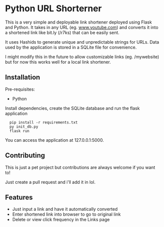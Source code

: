 # Python URL Shorterner

This is a very simple and deployable link shortener deployed using Flask and Python. It takes in any URL (eg. www.youtube.com) and converts it into a shortened link like bit.ly (<domain>/r7ks) that can be easily sent.

It uses Hashids to generate unique and unpredictable strings for URLs. Data used by the application is stored in a SQLite file for convenience.

I might modify this in the future to allow customizable links (eg. <domain>/mywebsite) but for now this works well for a local link shortener.

## Installation

Pre-requisites:

- Python

Install dependencies, create the SQLite database and run the flask application

```
  pip install -r requirements.txt
  py init_db.py
  flask run
```

You can access the application at 127.0.0.1:5000.

## Contributing

This is just a pet project but contributions are always welcome if you want to!

Just create a pull request and i'll add it in lol.

## Features

- Just input a link and have it automatically converted
- Enter shortened link into browser to go to original link
- Delete or view click frequency in the Links page
